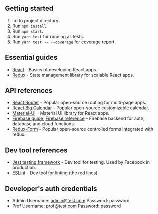 ## Getting started

1. cd to project directory.
2. Run `npm install`.
3. Run `npm start`.
4. Run `yarn test` for running all tests.
5. Run `yarn test -- --coverage` for coverage report.

## Essential guides

* [React](https://reactjs.org/docs/hello-world.html) - Basics of developing React apps.
* [Redux](https://redux.js.org/) - State management library for scalable React apps.

## API references

* [React Router](https://reacttraining.com/react-router/web/guides/quick-start) - Popular open-source routing for multi-page apps.
* [React Big Calendar](http://intljusticemission.github.io/react-big-calendar/examples/index.html) – Popular open-source customizable calendar.
* [Material-UI](https://material-ui-next.com/api/app-bar/) – Material UI library for React apps. 
* [Firebase guide](https://firebase.google.com/docs/database/web/start), [Firebase reference](https://firebase.google.com/docs/reference/js/firebase.database) – Firebase backend for auth, database and cloud functions.
* [Redux-Form](https://redux-form.com/7.2.3/examples/) - Popular open-source controlled forms integrated with redux.

## Dev tool references

* [Jest testing framework](https://facebook.github.io/jest/) - Dev tool for testing. Used by Facebook in production.
* [ESLint](eslint.org/docs/user-guide/configuring) - Dev tool for linting (the red lines)

## Developer's auth credentials

* Admin
Username: admin@test.com
Password: password
* Prof
Username: prof@test.com
Password: password